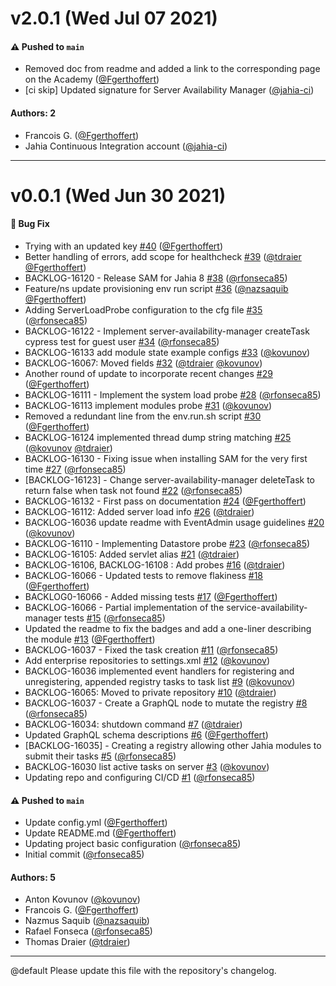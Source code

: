 # v2.0.1 (Wed Jul 07 2021)

#### ⚠️ Pushed to `main`

- Removed doc from readme and added a link to the corresponding page on the Academy ([@Fgerthoffert](https://github.com/Fgerthoffert))
- [ci skip] Updated signature for Server Availability Manager ([@jahia-ci](https://github.com/jahia-ci))

#### Authors: 2

- Francois G. ([@Fgerthoffert](https://github.com/Fgerthoffert))
- Jahia Continuous Integration account ([@jahia-ci](https://github.com/jahia-ci))

---

# v0.0.1 (Wed Jun 30 2021)

#### 🐛 Bug Fix

- Trying with an updated key [#40](https://github.com/Jahia/server-availability-manager/pull/40) ([@Fgerthoffert](https://github.com/Fgerthoffert))
- Better handling of errors, add scope for healthcheck [#39](https://github.com/Jahia/server-availability-manager/pull/39) ([@tdraier](https://github.com/tdraier) [@Fgerthoffert](https://github.com/Fgerthoffert))
- BACKLOG-16120 - Release SAM for Jahia 8 [#38](https://github.com/Jahia/server-availability-manager/pull/38) ([@rfonseca85](https://github.com/rfonseca85))
- Feature/ns update provisioning env run script [#36](https://github.com/Jahia/server-availability-manager/pull/36) ([@nazsaquib](https://github.com/nazsaquib) [@Fgerthoffert](https://github.com/Fgerthoffert))
- Adding ServerLoadProbe configuration to the cfg file [#35](https://github.com/Jahia/server-availability-manager/pull/35) ([@rfonseca85](https://github.com/rfonseca85))
- BACKLOG-16122 - Implement server-availability-manager createTask cypress test for guest user [#34](https://github.com/Jahia/server-availability-manager/pull/34) ([@rfonseca85](https://github.com/rfonseca85))
- BACKLOG-16133 add module state example configs [#33](https://github.com/Jahia/server-availability-manager/pull/33) ([@kovunov](https://github.com/kovunov))
- BACKLOG-16067: Moved fields [#32](https://github.com/Jahia/server-availability-manager/pull/32) ([@tdraier](https://github.com/tdraier) [@kovunov](https://github.com/kovunov))
- Another round of update to incorporate recent changes [#29](https://github.com/Jahia/server-availability-manager/pull/29) ([@Fgerthoffert](https://github.com/Fgerthoffert))
- BACKLOG-16111 - Implement the system load probe [#28](https://github.com/Jahia/server-availability-manager/pull/28) ([@rfonseca85](https://github.com/rfonseca85))
- BACKLOG-16113 implement modules probe [#31](https://github.com/Jahia/server-availability-manager/pull/31) ([@kovunov](https://github.com/kovunov))
- Removed a redundant line from the env.run.sh script [#30](https://github.com/Jahia/server-availability-manager/pull/30) ([@Fgerthoffert](https://github.com/Fgerthoffert))
- BACKLOG-16124 implemented thread dump string matching [#25](https://github.com/Jahia/server-availability-manager/pull/25) ([@kovunov](https://github.com/kovunov) [@tdraier](https://github.com/tdraier))
- BACKLOG-16130 - Fixing issue when installing SAM for the very first time [#27](https://github.com/Jahia/server-availability-manager/pull/27) ([@rfonseca85](https://github.com/rfonseca85))
- [BACKLOG-16123] - Change server-availability-manager deleteTask to return false when task not found [#22](https://github.com/Jahia/server-availability-manager/pull/22) ([@rfonseca85](https://github.com/rfonseca85))
- BACKLOG-16132 - First pass on documentation [#24](https://github.com/Jahia/server-availability-manager/pull/24) ([@Fgerthoffert](https://github.com/Fgerthoffert))
- BACKLOG-16112: Added server load info [#26](https://github.com/Jahia/server-availability-manager/pull/26) ([@tdraier](https://github.com/tdraier))
- BACKLOG-16036 update readme with EventAdmin usage guidelines [#20](https://github.com/Jahia/server-availability-manager/pull/20) ([@kovunov](https://github.com/kovunov))
- BACKLOG-16110 - Implementing Datastore probe [#23](https://github.com/Jahia/server-availability-manager/pull/23) ([@rfonseca85](https://github.com/rfonseca85))
- BACKLOG-16105: Added servlet alias [#21](https://github.com/Jahia/server-availability-manager/pull/21) ([@tdraier](https://github.com/tdraier))
- BACKLOG-16106, BACKLOG-16108 : Add probes [#16](https://github.com/Jahia/server-availability-manager/pull/16) ([@tdraier](https://github.com/tdraier))
- BACKLOG-16066 - Updated tests to remove flakiness [#18](https://github.com/Jahia/server-availability-manager/pull/18) ([@Fgerthoffert](https://github.com/Fgerthoffert))
- BACKLOG0-16066 - Added missing tests [#17](https://github.com/Jahia/server-availability-manager/pull/17) ([@Fgerthoffert](https://github.com/Fgerthoffert))
- BACKLOG-16066 - Partial implementation of the service-availability-manager tests [#15](https://github.com/Jahia/server-availability-manager/pull/15) ([@rfonseca85](https://github.com/rfonseca85))
- Updated the readme to fix the badges and add a one-liner describing the module [#13](https://github.com/Jahia/server-availability-manager/pull/13) ([@Fgerthoffert](https://github.com/Fgerthoffert))
- BACKLOG-16037 - Fixed the task creation [#11](https://github.com/Jahia/server-availability-manager/pull/11) ([@rfonseca85](https://github.com/rfonseca85))
- Add enterprise repositories to settings.xml [#12](https://github.com/Jahia/server-availability-manager/pull/12) ([@kovunov](https://github.com/kovunov))
- BACKLOG-16036 implemented event handlers for registering and unregistering, appended registry tasks to task list [#9](https://github.com/Jahia/server-availability-manager/pull/9) ([@kovunov](https://github.com/kovunov))
- BACKLOG-16065: Moved to private repository [#10](https://github.com/Jahia/server-availability-manager/pull/10) ([@tdraier](https://github.com/tdraier))
- BACKLOG-16037 - Create a GraphQL node to mutate the registry [#8](https://github.com/Jahia/server-availability-manager/pull/8) ([@rfonseca85](https://github.com/rfonseca85))
- BACKLOG-16034: shutdown command [#7](https://github.com/Jahia/server-availability-manager/pull/7) ([@tdraier](https://github.com/tdraier))
- Updated GraphQL schema descriptions [#6](https://github.com/Jahia/server-availability-manager/pull/6) ([@Fgerthoffert](https://github.com/Fgerthoffert))
- [BACKLOG-16035] - Creating a registry allowing other Jahia modules to submit their tasks [#5](https://github.com/Jahia/server-availability-manager/pull/5) ([@rfonseca85](https://github.com/rfonseca85))
- BACKLOG-16030 list active tasks on server [#3](https://github.com/Jahia/server-availability-manager/pull/3) ([@kovunov](https://github.com/kovunov))
- Updating repo and configuring CI/CD [#1](https://github.com/Jahia/server-availability-manager/pull/1) ([@rfonseca85](https://github.com/rfonseca85))

#### ⚠️ Pushed to `main`

- Update config.yml ([@Fgerthoffert](https://github.com/Fgerthoffert))
- Update README.md ([@Fgerthoffert](https://github.com/Fgerthoffert))
- Updating project basic configuration ([@rfonseca85](https://github.com/rfonseca85))
- Initial commit ([@rfonseca85](https://github.com/rfonseca85))

#### Authors: 5

- Anton Kovunov ([@kovunov](https://github.com/kovunov))
- Francois G. ([@Fgerthoffert](https://github.com/Fgerthoffert))
- Nazmus Saquib ([@nazsaquib](https://github.com/nazsaquib))
- Rafael Fonseca ([@rfonseca85](https://github.com/rfonseca85))
- Thomas Draier ([@tdraier](https://github.com/tdraier))

---

@default
Please update this file with the repository's changelog.
